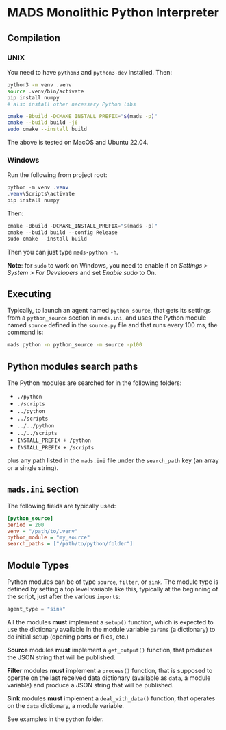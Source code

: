 # MADS Monolithic Python Interpreter

## Compilation

### UNIX

You need to have `python3` and `python3-dev` installed. Then:

```sh
python3 -m venv .venv
source .venv/bin/activate
pip install numpy
# also install other necessary Python libs

cmake -Bbuild -DCMAKE_INSTALL_PREFIX="$(mads -p)"
cmake --build build -j6
sudo cmake --install build
```

The above is tested on MacOS and Ubuntu 22.04.

### Windows

Run the following from project root:

```powershell
python -m venv .venv
.venv\Scripts\activate
pip install numpy
```

Then: 

```powershell
cmake -Bbuild -DCMAKE_INSTALL_PREFIX="$(mads -p)"
cmake --build build --config Release
sudo cmake --install build
```

Then you can just type `mads-python -h`.

**Note**: for `sudo` to work on Windows, you need to enable it on *Settings > System > For Developers* and set *Enable sudo* to On.

## Executing

Typically, to launch an agent named `python_source`, that gets its settings from a `python_source` section in `mads.ini`, and uses the Python module named `source` defined in the `source.py` file and that runs every 100 ms, the command is:

```sh
mads python -n python_source -m source -p100
```

## Python modules search paths

The Python modules are searched for in the following folders:

* `./python`
* `./scripts`
* `../python`
* `../scripts`
* `../../python`
* `../../scripts`
* `INSTALL_PREFIX + /python` 
* `INSTALL_PREFIX + /scripts`

plus any path listed in the `mads.ini` file under the `search_path` key (an array or a single string).

## `mads.ini` section

The following fields are typically used:

```ini
[python_source]
period = 200
venv = "/path/to/.venv"
python_module = "my_source"
search_paths = ["/path/to/python/folder"]
```

## Module Types

Python modules can be of type `source`, `filter`, or `sink`. The module type is defined by setting a top level variable like this, typically at the beginning of the script, just after the various `import`s:

```python
agent_type = "sink"
```

All the modules **must** implement a `setup()` function, which is expected to use the dictionary available in the module variable `params` (a dictionary) to do initial setup (opening ports or files, etc.)

**Source** modules **must** implement a `get_output()` function, that produces the JSON string that will be published.

**Filter** modules **must** implement a `process()` function, that is supposed to operate on the last received data dictionary (available as `data`, a module variable) and produce a JSON string that will be published.

**Sink** modules **must** implement a `deal_with_data()` function, that operates on the `data` dictionary, a module variable.

See examples in the `python` folder.
